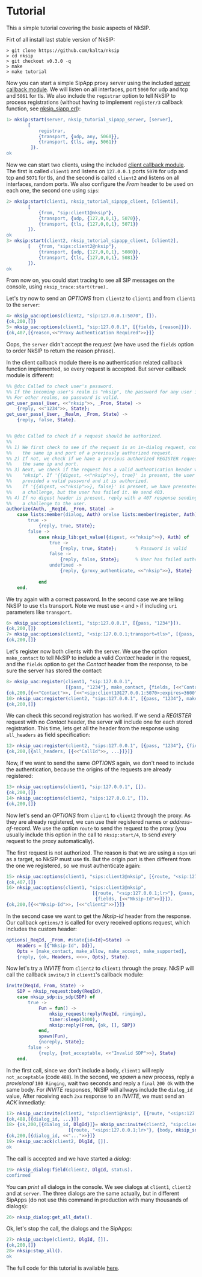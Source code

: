 Tutorial
========

This a simple tutorial covering the basic aspects of NkSIP.


Firt of all install last stable version of NkSIP:
```
> git clone https://github.com/kalta/nksip
> cd nksip
> git checkout v0.3.0 -q
> make
> make tutorial
```

Now you can start a simple SipApp proxy server using the included [server callback module](../samples/nksip_tutorial/src/nksip_tutorial_sipapp_server.erl). We will listen on all interfaces, port `5060` for udp and tcp and `5061` for tls. We also include the `registrar` option to tell NkSIP to process registrations (without having to implement `register/3` callback function, see [nksip_siapp.erl](../nksip/src/nksip_sipapp.erl)):
```erlang
1> nksip:start(server, nksip_tutorial_sipapp_server, [server], 
		[
			registrar, 
		 	{transport, {udp, any, 5060}}, 
		 	{transport, {tls, any, 5061}}
		 ]).
ok
```

Now we can start two clients, using the included [client callback module](../samples/nksip_tutorial/src/nksip_tutorial_sipapp_client.erl). The first is called `client1` and listens on `127.0.0.1` ports `5070` for udp and tcp and `5071` for tls, and the second is called `client2` and listens on all interfaces, random ports. We also configure the _From_ header to be used on each one, the second one using `sips`:

```erlang
2> nksip:start(client1, nksip_tutorial_sipapp_client, [client1], 
		[
			{from, "sip:client1@nksip"},
		 	{transport, {udp, {127,0,0,1}, 5070}}, 
		 	{transport, {tls, {127,0,0,1}, 5071}}
		]).
ok
3> nksip:start(client2, nksip_tutorial_sipapp_client, [client2], 
		[	{from, "sips:client2@nksip"},
		 	{transport, {udp, {127,0,0,1}, 5080}}, 
		 	{transport, {tls, {127,0,0,1}, 5081}}
		]).
ok
```

From now on, you could start tracing to see all SIP messages on the console, using `nksip_trace:start(true).`

Let's try now to send an _OPTIONS_ from `client2` to `client1` and from `client1` to the `server`:
```erlang
4> nksip_uac:options(client2, "sip:127.0.0.1:5070", []).
{ok,200,[]}
5> nksip_uac:options(client1, "sip:127.0.0.1", [{fields, [reason]}]).
{ok,407,[{reason,<<"Proxy Authentication Required">>}]}
```

Oops, the `server` didn't accept the request (we have used the `fields` option to 
order NkSIP to return the reason phrase). 

In the client callback module there is no authentication related callback function implemented, so every request is accepted. But server callback module is different:

```erlang
%% @doc Called to check user's password.
%% If the incoming user's realm is "nksip", the password for any user is "1234". 
%% For other realms, no password is valid.
get_user_pass(_User, <<"nksip">>, _From, State) -> 
    {reply, <<"1234">>, State};
get_user_pass(_User, _Realm, _From, State) -> 
    {reply, false, State}.


%% @doc Called to check if a request should be authorized.
%%
%% 1) We first check to see if the request is an in-dialog request, coming from 
%%    the same ip and port of a previously authorized request.
%% 2) If not, we check if we have a previous authorized REGISTER request from 
%%    the same ip and port.
%% 3) Next, we check if the request has a valid authentication header with realm 
%%    "nksip". If '{{digest, <<"nksip">>}, true}' is present, the user has 
%%    provided a valid password and it is authorized. 
%%    If '{{digest, <<"nksip">>}, false}' is present, we have presented 
%%    a challenge, but the user has failed it. We send 403.
%% 4) If no digest header is present, reply with a 407 response sending 
%%    a challenge to the user.
authorize(Auth, _ReqId, _From, State) ->
    case lists:member(dialog, Auth) orelse lists:member(register, Auth) of
        true -> 
            {reply, true, State};
        false ->
            case nksip_lib:get_value({digest, <<"nksip">>}, Auth) of
                true -> 
                    {reply, true, State};       % Password is valid
                false -> 
                    {reply, false, State};      % User has failed authentication
                undefined -> 
                    {reply, {proxy_authenticate, <<"nksip">>}, State}
                    
            end
    end.
```

We try again with a correct password. In the second case we are telling NkSIP to 
use `tls` transport. Note we must use `<` and `>` if including `uri` parameters like `transport`.
```erlang
6> nksip_uac:options(client1, "sip:127.0.0.1", [{pass, "1234"}]).
{ok,200,[]}
7> nksip_uac:options(client2, "<sip:127.0.0.1;transport=tls>", [{pass, "1234"}]).
{ok,200,[]}
```

Let's register now both clients with the server. We use the option `make_contact` to tell NkSIP to include a valid _Contact_ header in the request, and the `fields` option to get the _Contact_ header from the response, to be sure the server has stored the contact:

```erlang
8> nksip_uac:register(client1, "sip:127.0.0.1", 
                      [{pass, "1234"}, make_contact, {fields, [<<"Contact">>]}]).
{ok,200,[{<<"Contact">>, [<<"<sip:client1@127.0.0.1:5070>;expires=3600">>]}]}
10> nksip_uac:register(client2, "sips:127.0.0.1", [{pass, "1234"}, make_contact]).
{ok,200,[]}
```

We can check this second registration has worked. If we send a _REGISTER_ request with no _Contact_ header, the server will include one for each stored registration. This time, lets get all the header from the response using `all_headers` as field specification:

```erlang
12> nksip_uac:register(client2, "sips:127.0.0.1", [{pass, "1234"}, {fields, [all_headers]}]).
{ok,200,[{all_headers, [{<<"CallId">>, ...}]}]}
```

Now, if we want to send the same _OPTIONS_ again, we don't need to include the authentication, because the origins of the requests are already registered:
```erlang
13> nksip_uac:options(client1, "sip:127.0.0.1", []).
{ok,200,[]}
14> nksip_uac:options(client2, "sips:127.0.0.1", []).
{ok,200,[]}
```

Now let's send an _OPTIONS_ from `client1` to `client2` through the proxy. As they are already registered, we can use their registered names or _address-of-record_. We use the option `route` to send the request to the proxy (you usually include this option in the call to `nksip:start/4`, to send _every_ request to the proxy automatically).

The first request is not authorized. The reason is that we are using a `sips` uri as a target, so NkSIP must use tls. But the origin port is then different from the one we registered, so we must authenticate again:

```erlang
15> nksip_uac:options(client1, "sips:client2@nksip", [{route, "<sip:127.0.0.1;lr>"}]).
{ok,407,[]}
16> nksip_uac:options(client1, "sips:client2@nksip", 
                				[{route, "<sip:127.0.0.1;lr>"}, {pass, "1234"},
                                 {fields, [<<"Nksip-Id">>]}]).
{ok,200,[{<<"Nksip-Id">>, [<<"client2">>]}]}
```
In the second case we want to get the _Nksip-Id_ header from the response. 
Our callback `options/3` is called for every received options request, which includes the custom header:

```erlang
options(_ReqId, _From, #state{id=Id}=State) ->
    Headers = [{"Nksip-Id", Id}],
    Opts = [make_contact, make_allow, make_accept, make_supported],
    {reply, {ok, Headers, <<>>, Opts}, State}.
```

Now let's try a _INVITE_ from `client2` to `client1` through the proxy. NkSIP will call the callback `invite/3` in `client1`'s callback module:

```erlang
invite(ReqId, From, State) ->
    SDP = nksip_request:body(ReqId),
    case nksip_sdp:is_sdp(SDP) of
        true ->
            Fun = fun() ->
                nksip_request:reply(ReqId, ringing),
                timer:sleep(2000),
                nksip:reply(From, {ok, [], SDP})
            end,
            spawn(Fun),
            {noreply, State};
        false ->
            {reply, {not_acceptable, <<"Invalid SDP">>}, State}
    end.
```

In the first call, since we don't include a body, `client1` will reply `not_acceptable` (code `488`).
In the second, we _spawn_ a new process, reply a _provisional_ `180 Ringing`, wait two seconds and reply a `final` `200 Ok` with the same body. For _INVITE_ responses, NkSIP will allways include the `dialog_id` value, After receiving each `2xx` response to an _INVITE_, we must send an _ACK_ inmediatly:

```erlang
17> nksip_uac:invite(client2, "sip:client1@nksip", [{route, "<sips:127.0.0.1;lr>"}]).
{ok,488,[{dialog_id, ...}]}
18> {ok,200,[{dialog_id, DlgId}]}= nksip_uac:invite(client2, "sip:client1@nksip", 
					   [{route, "<sips:127.0.0.1;lr>"}, {body, nksip_sdp:new()}]).
{ok,200,[{dialog_id, <<"...">>}]}					   
19> nksip_uac:ack(client2, DlgId, []).
ok
```

The call is accepted and we have started a _dialog_:
```erlang
19> nksip_dialog:field(client2, DlgId, status).
confirmed
```

You can _print_ all dialogs in the console. We see dialogs at `client1`, `client2` and at `server`. The three dialogs are the same actually, but in different SipApps (do not use this command in production with many thousands of dialogs):
```erlang
26> nksip_dialog:get_all_data().
```

Ok, let's stop the call, the dialogs and the SipApps:
```erlang
27> nksip_uac:bye(client2, DlgId, []).
{ok,200,[]}
28> nksip:stop_all().
ok
```

The full code for this tutorial is available [here](../samples/nksip_tutorial/src/nksip_tutorial.erl).



















